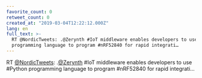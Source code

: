 ```yaml
---
favorite_count: 0
retweet_count: 0
created_at: "2019-03-04T12:22:12.000Z"
lang: en
full_text: >-
  RT @NordicTweets: .@Zerynth #IoT middleware enables developers to use #Python
  programming language to program #nRF52840 for rapid integrati…
---
```


RT [@NordicTweets](https://twitter.com/NordicTweets):
.[@Zerynth](https://twitter.com/Zerynth) #IoT middleware enables developers to
use #Python programming language to program #nRF52840 for rapid integrati…
